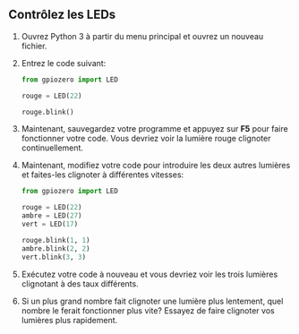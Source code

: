 ## Contrôlez les LEDs

1. Ouvrez Python 3 à partir du menu principal et ouvrez un nouveau fichier.

2. Entrez le code suivant:
    
    ```python
    from gpiozero import LED

    rouge = LED(22)

    rouge.blink()
    ```

3. Maintenant, sauvegardez votre programme et appuyez sur **F5** pour faire fonctionner votre code. Vous devriez voir la lumière rouge clignoter continuellement.

4. Maintenant, modifiez votre code pour introduire les deux autres lumières et faites-les clignoter à différentes vitesses:
    
    ```python
    from gpiozero import LED

    rouge = LED(22)
    ambre = LED(27)
    vert = LED(17)

    rouge.blink(1, 1)
    ambre.blink(2, 2)
    vert.blink(3, 3)
    ```

5. Exécutez votre code à nouveau et vous devriez voir les trois lumières clignotant à des taux différents.

6. Si un plus grand nombre fait clignoter une lumière plus lentement, quel nombre le ferait fonctionner plus vite? Essayez de faire clignoter vos lumières plus rapidement.
